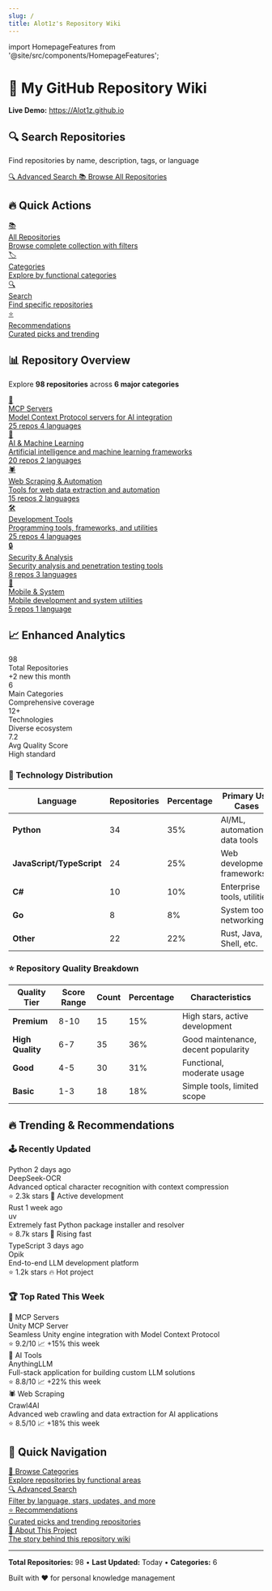 ```yaml
---
slug: /
title: Alot1z's Repository Wiki
---
```


import HomepageFeatures from '@site/src/components/HomepageFeatures';

# 🌟 My GitHub Repository Wiki

**Live Demo:** https://Alot1z.github.io

<div className="hero-search">
  <div className="hero-search__container">
    <h2>🔍 Search Repositories</h2>
    <p>Find repositories by name, description, tags, or language</p>
    <div className="hero-search__actions">
      <a className="button button--primary button--lg" href="/docs/search">
        🔍 Advanced Search
      </a>
      <a className="button button--secondary button--lg" href="/docs/repositories">
        📚 Browse All Repositories
      </a>
    </div>
  </div>
</div>

<HomepageFeatures />

## 🔥 Quick Actions

<div className="action-grid">
  <a href="/docs/repositories" className="action-card">
    <div className="action-icon">📚</div>
    <div className="action-title">All Repositories</div>
    <div className="action-desc">Browse complete collection with filters</div>
  </a>
  <a href="/docs/categories" className="action-card">
    <div className="action-icon">🏷️</div>
    <div className="action-title">Categories</div>
    <div className="action-desc">Explore by functional categories</div>
  </a>
  <a href="/docs/search" className="action-card">
    <div className="action-icon">🔍</div>
    <div className="action-title">Search</div>
    <div className="action-desc">Find specific repositories</div>
  </a>
  <a href="/docs/recommendations" className="action-card">
    <div className="action-icon">⭐</div>
    <div className="action-title">Recommendations</div>
    <div className="action-desc">Curated picks and trending</div>
  </a>
</div>

## 📊 Repository Overview

Explore **98 repositories** across **6 major categories**

<div className="category-grid">
  <a href="/docs/mcp-servers/overview" className="category-card">
    <div className="category-icon">🤖</div>
    <div className="category-info">
      <div className="category-name">MCP Servers</div>
      <div className="category-desc">Model Context Protocol servers for AI integration</div>
      <div className="category-stats">
        <span className="stat">25 repos</span>
        <span className="stat">4 languages</span>
      </div>
    </div>
  </a>
  <a href="/docs/ai-tools/overview" className="category-card">
    <div className="category-icon">🧠</div>
    <div className="category-info">
      <div className="category-name">AI & Machine Learning</div>
      <div className="category-desc">Artificial intelligence and machine learning frameworks</div>
      <div className="category-stats">
        <span className="stat">20 repos</span>
        <span className="stat">2 languages</span>
      </div>
    </div>
  </a>
  <a href="/docs/web-scraping/overview" className="category-card">
    <div className="category-icon">🕷️</div>
    <div className="category-info">
      <div className="category-name">Web Scraping & Automation</div>
      <div className="category-desc">Tools for web data extraction and automation</div>
      <div className="category-stats">
        <span className="stat">15 repos</span>
        <span className="stat">2 languages</span>
      </div>
    </div>
  </a>
  <a href="/docs/dev-tools/overview" className="category-card">
    <div className="category-icon">🛠️</div>
    <div className="category-info">
      <div className="category-name">Development Tools</div>
      <div className="category-desc">Programming tools, frameworks, and utilities</div>
      <div className="category-stats">
        <span className="stat">25 repos</span>
        <span className="stat">4 languages</span>
      </div>
    </div>
  </a>
  <a href="/docs/security/overview" className="category-card">
    <div className="category-icon">🔒</div>
    <div className="category-info">
      <div className="category-name">Security & Analysis</div>
      <div className="category-desc">Security analysis and penetration testing tools</div>
      <div className="category-stats">
        <span className="stat">8 repos</span>
        <span className="stat">3 languages</span>
      </div>
    </div>
  </a>
  <a href="/docs/mobile-system/overview" className="category-card">
    <div className="category-icon">📱</div>
    <div className="category-info">
      <div className="category-name">Mobile & System</div>
      <div className="category-desc">Mobile development and system utilities</div>
      <div className="category-stats">
        <span className="stat">5 repos</span>
        <span className="stat">1 language</span>
      </div>
    </div>
  </a>
</div>

## 📈 Enhanced Analytics

<div className="analytics-grid">
  <div className="analytics-card">
    <div className="analytics-number">98</div>
    <div className="analytics-label">Total Repositories</div>
    <div className="analytics-detail">+2 new this month</div>
  </div>
  <div className="analytics-card">
    <div className="analytics-number">6</div>
    <div className="analytics-label">Main Categories</div>
    <div className="analytics-detail">Comprehensive coverage</div>
  </div>
  <div className="analytics-card">
    <div className="analytics-number">12+</div>
    <div className="analytics-label">Technologies</div>
    <div className="analytics-detail">Diverse ecosystem</div>
  </div>
  <div className="analytics-card">
    <div className="analytics-number">7.2</div>
    <div className="analytics-label">Avg Quality Score</div>
    <div className="analytics-detail">High standard</div>
  </div>
</div>

### 🧠 Technology Distribution

| Language | Repositories | Percentage | Primary Use Cases |
|----------|--------------|------------|------------------|
| **Python** | 34 | 35% | AI/ML, automation, data tools |
| **JavaScript/TypeScript** | 24 | 25% | Web development, frameworks |
| **C#** | 10 | 10% | Enterprise tools, utilities |
| **Go** | 8 | 8% | System tools, networking |
| **Other** | 22 | 22% | Rust, Java, Shell, etc. |

### ⭐ Repository Quality Breakdown

| Quality Tier | Score Range | Count | Percentage | Characteristics |
|--------------|-------------|-------|------------|----------------|
| **Premium** | 8-10 | 15 | 15% | High stars, active development |
| **High Quality** | 6-7 | 35 | 36% | Good maintenance, decent popularity |
| **Good** | 4-5 | 30 | 31% | Functional, moderate usage |
| **Basic** | 1-3 | 18 | 18% | Simple tools, limited scope |

## 🔥 Trending & Recommendations

### 🕹️ Recently Updated

<div className="trending-grid">
  <div className="trending-card">
    <div className="trending-header">
      <span className="trending-language">Python</span>
      <span className="trending-time">2 days ago</span>
    </div>
    <div className="trending-title">DeepSeek-OCR</div>
    <div className="trending-desc">Advanced optical character recognition with context compression</div>
    <div className="trending-stats">
      <span>⭐ 2.3k stars</span>
      <span>🔄 Active development</span>
    </div>
  </div>
  <div className="trending-card">
    <div className="trending-header">
      <span className="trending-language">Rust</span>
      <span className="trending-time">1 week ago</span>
    </div>
    <div className="trending-title">uv</div>
    <div className="trending-desc">Extremely fast Python package installer and resolver</div>
    <div className="trending-stats">
      <span>⭐ 8.7k stars</span>
      <span>🚀 Rising fast</span>
    </div>
  </div>
  <div className="trending-card">
    <div className="trending-header">
      <span className="trending-language">TypeScript</span>
      <span className="trending-time">3 days ago</span>
    </div>
    <div className="trending-title">Opik</div>
    <div className="trending-desc">End-to-end LLM development platform</div>
    <div className="trending-stats">
      <span>⭐ 1.2k stars</span>
      <span>🔥 Hot project</span>
    </div>
  </div>
</div>

### 🏆 Top Rated This Week

<div className="recommendations-grid">
  <div className="recommendation-card">
    <div className="rec-category">🤖 MCP Servers</div>
    <div className="rec-title">Unity MCP Server</div>
    <div className="rec-desc">Seamless Unity engine integration with Model Context Protocol</div>
    <div className="rec-stats">
      <span className="rec-score">⭐ 9.2/10</span>
      <span className="rec-trend">📈 +15% this week</span>
    </div>
  </div>
  <div className="recommendation-card">
    <div className="rec-category">🧠 AI Tools</div>
    <div className="rec-title">AnythingLLM</div>
    <div className="rec-desc">Full-stack application for building custom LLM solutions</div>
    <div className="rec-stats">
      <span className="rec-score">⭐ 8.8/10</span>
      <span className="rec-trend">📈 +22% this week</span>
    </div>
  </div>
  <div className="recommendation-card">
    <div className="rec-category">🕷️ Web Scraping</div>
    <div className="rec-title">Crawl4AI</div>
    <div className="rec-desc">Advanced web crawling and data extraction for AI applications</div>
    <div className="rec-stats">
      <span className="rec-score">⭐ 8.5/10</span>
      <span className="rec-trend">📈 +18% this week</span>
    </div>
  </div>
</div>

## 🎯 Quick Navigation

<div className="nav-grid">
  <a href="/docs/categories" className="nav-card">
    <div className="nav-title">📂 Browse Categories</div>
    <div className="nav-desc">Explore repositories by functional areas</div>
  </a>
  <a href="/docs/search" className="nav-card">
    <div className="nav-title">🔍 Advanced Search</div>
    <div className="nav-desc">Filter by language, stars, updates, and more</div>
  </a>
  <a href="/docs/recommendations" className="nav-card">
    <div className="nav-title">⭐ Recommendations</div>
    <div className="nav-desc">Curated picks and trending repositories</div>
  </a>
  <a href="/docs/about" className="nav-card">
    <div className="nav-title">👤 About This Project</div>
    <div className="nav-desc">The story behind this repository wiki</div>
  </a>
</div>

---

<div className="footer-info">
  <div className="footer-stats">
    <p><strong>Total Repositories:</strong> 98 • 
    <strong>Last Updated:</strong> Today • 
    <strong>Categories:</strong> 6</p>
  </div>
  <p>Built with ❤️ for personal knowledge management</p>
</div>